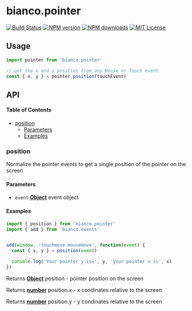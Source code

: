 # bianco.pointer

[![Build Status][ci-image]][ci-url]
[![NPM version][npm-version-image]][npm-url]
[![NPM downloads][npm-downloads-image]][npm-url]
[![MIT License][license-image]][license-url]

## Usage

```js
import pointer from 'bianco.pointer'

// get the x and y position from any Mouse or Touch event
const { x, y } = pointer.position(touchEvent)
```

[ci-image]:https://img.shields.io/github/actions/workflow/status/biancojs/pointer/test.yml?style=flat-square
[ci-url]:https://github.com/biancojs/pointer/actions
[license-image]: http://img.shields.io/badge/license-MIT-000000.svg?style=flat-square
[license-url]: LICENSE.txt
[npm-version-image]: http://img.shields.io/npm/v/bianco.pointer.svg?style=flat-square
[npm-downloads-image]: http://img.shields.io/npm/dm/bianco.pointer.svg?style=flat-square
[npm-url]: https://npmjs.org/package/bianco.pointer

## API

<!-- Generated by documentation.js. Update this documentation by updating the source code. -->

#### Table of Contents

-   [position](#position)
    -   [Parameters](#parameters)
    -   [Examples](#examples)

### position

Normalize the pointer events to get a single position of the pointer on the screen

#### Parameters

-   `event` **[Object](https://developer.mozilla.org/docs/Web/JavaScript/Reference/Global_Objects/Object)** event object

#### Examples

```javascript
import { position } from 'bianco.pointer'
import { add } from 'bianco.events'


add(window, 'touchmove mousemove', function(event) {
  const { x, y } = position(event)

  console.log('Your pointer y is=', y, 'your pointer x is', x)
})
```

Returns **[Object](https://developer.mozilla.org/docs/Web/JavaScript/Reference/Global_Objects/Object)** position - pointer position on the screen

Returns **[number](https://developer.mozilla.org/docs/Web/JavaScript/Reference/Global_Objects/Number)** position.x - x condinates relative to the screen

Returns **[number](https://developer.mozilla.org/docs/Web/JavaScript/Reference/Global_Objects/Number)** position.y - y condinates relative to the screen
